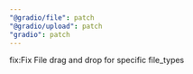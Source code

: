 ```yaml
---
"@gradio/file": patch
"@gradio/upload": patch
"gradio": patch
---
```


fix:Fix File drag and drop for specific file_types
